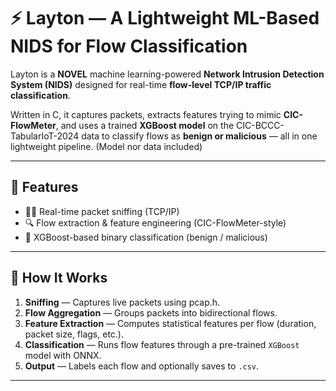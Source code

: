 # ⚡ Layton — A Lightweight ML-Based NIDS for Flow Classification

Layton is a **NOVEL** machine learning-powered **Network Intrusion Detection System (NIDS)** designed for real-time **flow-level TCP/IP traffic classification**.

Written in C, it captures packets, extracts features trying to mimic **CIC-FlowMeter**, and uses a trained **XGBoost model** on the CIC-BCCC-TabularIoT-2024 data to classify flows as **benign or malicious** — all in one lightweight pipeline. (Model nor data included)

---

## 🚀 Features

- 🕵️‍♂️ Real-time packet sniffing (TCP/IP)
- 🔍 Flow extraction & feature engineering (CIC-FlowMeter-style)
- 🤖 XGBoost-based binary classification (benign / malicious)

---

## 🔧 How It Works

1. **Sniffing** — Captures live packets using pcap.h.
2. **Flow Aggregation** — Groups packets into bidirectional flows.
3. **Feature Extraction** — Computes statistical features per flow (duration, packet size, flags, etc.).
4. **Classification** — Runs flow features through a pre-trained `XGBoost` model with ONNX.
5. **Output** — Labels each flow and optionally saves to `.csv`.

---
